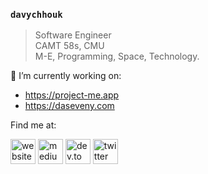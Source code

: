 ### `davychhouk`
>Software Engineer   
>CAMT 58s, CMU  
>M-E, Programming, Space, Technology.  

🔭 I’m currently working on:

- https://project-me.app
- https://daseveny.com
  
Find me at:  

[<img src='https://user-images.githubusercontent.com/13924709/108584146-96986300-7371-11eb-99d1-9d1a475065f9.png' alt='website' height='40'>](https://www.daseveny.com)
[<img src='https://user-images.githubusercontent.com/13924709/108584149-98fabd00-7371-11eb-800d-7a955719077e.png' alt='medium' height='40'>](https://medium.com/@davy.chhouk)
[<img src='https://user-images.githubusercontent.com/13924709/108584148-98622680-7371-11eb-8d34-ce4cf25adcc7.png' alt='dev.to' height='40'>](https://dev.to/davychhouk)
[<img src='https://user-images.githubusercontent.com/13924709/108584150-9a2bea00-7371-11eb-971f-2f465804b699.png' alt='twitter' height='40'>](https://twitter.com/chhoukdavy)  
